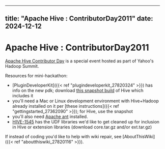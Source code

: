 ---

title: "Apache Hive : ContributorDay2011"
date: 2024-12-12
----------------

# Apache Hive : ContributorDay2011

[Apache Hive Contributor Day](http://hivecontribday2011.eventbrite.com) is a special event hosted as part of Yahoo's Hadoop Summit.

Resources for mini-hackathon:

* [PluginDeveloperKit]({{< ref "plugindeveloperkit_27820324" >}}) has info on the new pdk; download [this snapshot build](http://people.apache.org/~jvs/hive-0.8.0-pdk-SNAPSHOT.tar.gz) of Hive which includes it
* you'll need a Mac or Linux development environment with Hive+Hadoop already installed on it per [these instructions]({{< ref "gettingstarted_27362090" >}}); for Hive, use the snapshot
* you'll also need [Apache ant](http://ant.apache.org) installed.
* [HIVE-1545](https://issues.apache.org/jira/browse/HIVE-1545) has the UDF libraries we'd like to get cleaned up for inclusion in Hive or extension libraries (download core.tar.gz and/or ext.tar.gz)

If instead of coding you'd like to help with wiki repair, see [AboutThisWiki]({{< ref "aboutthiswiki_27820116" >}}).

